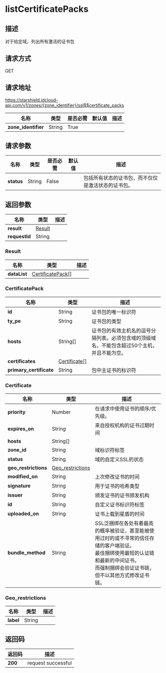 # listCertificatePacks


## 描述
对于给定域，列出所有激活的证书包

## 请求方式
GET

## 请求地址
https://starshield.jdcloud-api.com/v1/zones/{zone_identifier}/ssl$$certificate_packs

|名称|类型|是否必需|默认值|描述|
|---|---|---|---|---|
|**zone_identifier**|String|True| | |

## 请求参数
|名称|类型|是否必需|默认值|描述|
|---|---|---|---|---|
|**status**|String|False| |包括所有状态的证书包，而不仅仅是激活状态的证书包。|


## 返回参数
|名称|类型|描述|
|---|---|---|
|**result**|[Result](listCertificatePacks#result)| |
|**requestId**|String| |

### <div id="result">Result</div>
|名称|类型|描述|
|---|---|---|
|**dataList**|[CertificatePack[]](listCertificatePacks#certificatepack)| |
### <div id="certificatepack">CertificatePack</div>
|名称|类型|描述|
|---|---|---|
|**id**|String|证书包的唯一标识符|
|**ty_pe**|String|证书包的类型|
|**hosts**|String[]|证书包的有效主机名的逗号分隔列表。必须包含域的顶级域名，不能包含超过50个主机，并且不能为空。|
|**certificates**|[Certificate[]](listCertificatePacks#certificate)| |
|**primary_certificate**|String|包中主证书的标识符|
### <div id="certificate">Certificate</div>
|名称|类型|描述|
|---|---|---|
|**priority**|Number|在请求中使用证书的顺序/优先级。<br>|
|**expires_on**|String|来自授权机构的证书过期时间|
|**hosts**|String[]| |
|**zone_id**|String|域标识符标签|
|**status**|String|域的自定义SSL的状态|
|**geo_restrictions**|[Geo_restrictions](listCertificatePacks#geo_restrictions)| |
|**modified_on**|String|上次修改证书的时间|
|**signature**|String|用于证书的哈希类型|
|**issuer**|String|颁发证书的证书颁发机构|
|**id**|String|自定义证书标识符标签|
|**uploaded_on**|String|证书上载到星盾的时间|
|**bundle_method**|String|SSL泛捆绑在各处有着最高的概率被验证，甚至能被使用过时的或不寻常的信任存储的客户端验证。<br>最佳捆绑使用最短的认证链和最新的中间证书。<br>而强制捆绑会验证证书链，但不以其他方式修改证书链。<br>|
### <div id="geo_restrictions">Geo_restrictions</div>
|名称|类型|描述|
|---|---|---|
|**label**|String| |

## 返回码
|返回码|描述|
|---|---|
|**200**|request successful|
